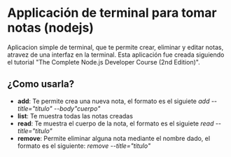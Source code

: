 # Applicación de terminal para tomar notas (nodejs)

Aplicacion simple de terminal, que te permite crear, eliminar y editar notas, atravez de una interfaz en la terminal. Esta aplicación fue creada siguiendo el tutorial "The Complete Node.js Developer Course (2nd Edition)".

## ¿Como usarla?
* **add**: Te permite crea una nueva nota, el formato es el siguiete *add --title="titulo" --body"cuerpo"*
* **list**: Te muestra todas las notas creadas
* **read**: Te muestra el cuerpo de la nota, el formato es el siguiete *read --title="titulo"*
* **remove**: Permite eliminar alguna nota mediante el nombre dado, el formato es el siguiente: *remove --title="titulo"*
